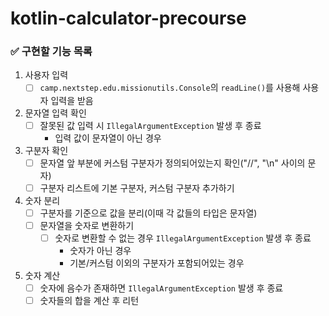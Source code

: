 # kotlin-calculator-precourse

### ✅ 구현할 기능 목록
1. 사용자 입력
   - [ ] `camp.nextstep.edu.missionutils.Console`의 `readLine()`를 사용해 사용자 입력을 받음
2. 문자열 입력 확인
   - [ ] 잘못된 값 입력 시 `IllegalArgumentException` 발생 후 종료
     - 입력 값이 문자열이 아닌 경우
3. 구분자 확인
   - [ ] 문자열 앞 부분에 커스텀 구분자가 정의되어있는지 확인("//", "\n" 사이의 문자)
   - [ ] 구분자 리스트에 기본 구분자, 커스텀 구분자 추가하기
4. 숫자 분리
   - [ ] 구분자를 기준으로 값을 분리(이때 각 값들의 타입은 문자열)
   - [ ] 문자열을 숫자로 변환하기
     - [ ] 숫자로 변환할 수 없는 경우 `IllegalArgumentException` 발생 후 종료
       - 숫자가 아닌 경우
       - 기본/커스텀 이외의 구분자가 포함되어있는 경우
5. 숫자 계산
   - [ ] 숫자에 음수가 존재하면 `IllegalArgumentException` 발생 후 종료
   - [ ] 숫자들의 합을 계산 후 리턴
